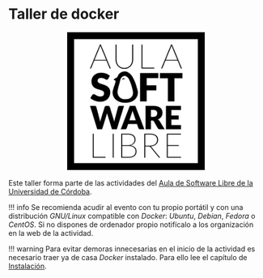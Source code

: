 # Taller de docker

<div align="center">
    <img width="272" src="./images/logoasl.png" alt="Aula Software Libre de la UCO">
</div>

Este taller forma parte de las actividades del [Aula de Software Libre de la
Universidad de Córdoba](https://www.uco.es/aulasoftwarelibre).

!!! info
    Se recomienda acudir al evento con tu propio portátil y con una distribución _GNU/Linux_ compatible con _Docker_: _Ubuntu_, _Debian_, _Fedora_ o _CentOS_. Si no dispones de ordenador propio notifícalo a los organización en la web de la actividad.

!!! warning
    Para evitar demoras innecesarias en el inicio de la actividad es necesario traer ya de casa _Docker_ instalado. Para ello lee el capítulo de [Instalación](./installation.md).
